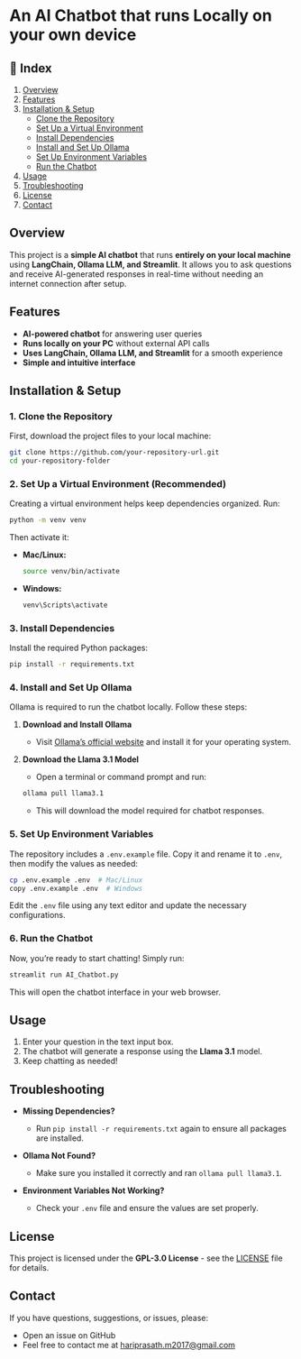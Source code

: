 # An AI Chatbot that runs Locally on your own device

## 📖 Index
1. [Overview](#overview)
2. [Features](#features)
3. [Installation & Setup](#installation--setup)
    - [Clone the Repository](#1-clone-the-repository)
    - [Set Up a Virtual Environment](#2-set-up-a-virtual-environment-recommended)
    - [Install Dependencies](#3-install-dependencies)
    - [Install and Set Up Ollama](#4-install-and-set-up-ollama)
    - [Set Up Environment Variables](#5-set-up-environment-variables)
    - [Run the Chatbot](#6-run-the-chatbot)
4. [Usage](#usage)
5. [Troubleshooting](#troubleshooting)
6. [License](#license)
7. [Contact](#contact)

## Overview
This project is a **simple AI chatbot** that runs **entirely on your local machine** using **LangChain, Ollama LLM, and Streamlit**. It allows you to ask questions and receive AI-generated responses in real-time without needing an internet connection after setup.

## Features
- **AI-powered chatbot** for answering user queries
- **Runs locally on your PC** without external API calls
- **Uses LangChain, Ollama LLM, and Streamlit** for a smooth experience
- **Simple and intuitive interface**

## Installation & Setup

### 1. Clone the Repository
First, download the project files to your local machine:
```sh
git clone https://github.com/your-repository-url.git
cd your-repository-folder
```

### 2. Set Up a Virtual Environment (Recommended)
Creating a virtual environment helps keep dependencies organized. Run:
```sh
python -m venv venv
```
Then activate it:
- **Mac/Linux:**
  ```sh
  source venv/bin/activate
  ```
- **Windows:**
  ```sh
  venv\Scripts\activate
  ```

### 3. Install Dependencies
Install the required Python packages:
```sh
pip install -r requirements.txt
```

### 4. Install and Set Up Ollama
Ollama is required to run the chatbot locally. Follow these steps:

1. **Download and Install Ollama**
   - Visit [Ollama’s official website](https://ollama.ai/) and install it for your operating system.

2. **Download the Llama 3.1 Model**
   - Open a terminal or command prompt and run:
   ```sh
   ollama pull llama3.1
   ```
   - This will download the model required for chatbot responses.

### 5. Set Up Environment Variables
The repository includes a `.env.example` file. Copy it and rename it to `.env`, then modify the values as needed:
```sh
cp .env.example .env  # Mac/Linux
copy .env.example .env  # Windows
```
Edit the `.env` file using any text editor and update the necessary configurations.

### 6. Run the Chatbot
Now, you’re ready to start chatting! Simply run:
```sh
streamlit run AI_Chatbot.py
```
This will open the chatbot interface in your web browser.

## Usage

1. Enter your question in the text input box.
2. The chatbot will generate a response using the **Llama 3.1** model.
3. Keep chatting as needed!

## Troubleshooting

- **Missing Dependencies?**
  - Run `pip install -r requirements.txt` again to ensure all packages are installed.

- **Ollama Not Found?**
  - Make sure you installed it correctly and ran `ollama pull llama3.1`.

- **Environment Variables Not Working?**
  - Check your `.env` file and ensure the values are set properly.

## License

This project is licensed under the **GPL-3.0 License** - see the [LICENSE](LICENSE) file for details.

## Contact

If you have questions, suggestions, or issues, please:

- Open an issue on GitHub  
- Feel free to contact me at [hariprasath.m2017@gmail.com](mailto:hariprasath.m2017@gmail.com)
